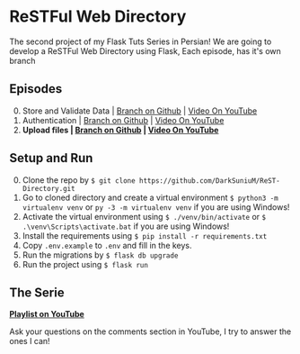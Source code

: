 # ReSTFul Web Directory
The second project of my Flask Tuts Series in Persian!
We are going to develop a ReSTFul Web Directory using Flask, Each episode, has it's own branch

## Episodes
0. Store and Validate Data | [Branch on Github](https://github.com/DarkSuniuM/ReST-Directory/tree/00-Store_and_Validate_Data) | [Video On YouTube](https://youtu.be/iTGYOw2obes)
0. Authentication | [Branch on Github](https://github.com/DarkSuniuM/ReST-Directory/tree/01-Authentication) | [Video On YouTube](https://youtu.be/ULht9NjvI9M)
0. **Upload files | [Branch on Github](https://github.com/DarkSuniuM/ReST-Directory/tree/02-Upload_files) | [Video On YouTube](https://youtu.be/Z9vxnfUpiOM)**



## Setup and Run
0. Clone the repo by `$ git clone https://github.com/DarkSuniuM/ReST-Directory.git`
0. Go to cloned directory and create a virtual environment `$ python3 -m virtualenv venv` or `py -3 -m virtualenv venv` if you are using Windows!
0. Activate the virtual environment using `$ ./venv/bin/activate` or `$ .\venv\Scripts\activate.bat` if you are using Windows!
0. Install the requirements using `$ pip install -r requirements.txt`
0. Copy `.env.example` to  `.env` and fill in the keys.
0. Run the migrations by `$ flask db upgrade`
0. Run the project using `$ flask run`

## The Serie
**[Playlist on YouTube](https://www.youtube.com/playlist?list=PLdUn5H7OTUk1WYCrDJpNGpJ2GFWd7yZaw)**

Ask your questions on the comments section in YouTube, I try to answer the ones I can!
